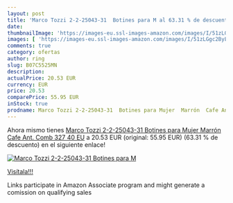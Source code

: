 ```yaml
---
layout: post
title: 'Marco Tozzi 2-2-25043-31  Botines para M al 63.31 % de descuento'
date: 
thumbnailImage: 'https://images-eu.ssl-images-amazon.com/images/I/51zLGgc2ByL._SL200_.jpg'
images: [ 'https://images-eu.ssl-images-amazon.com/images/I/51zLGgc2ByL._SL200_.jpg' ]
comments: true
category: ofertas
author: ring
slug: B07C5525MN
description:
actualPrice: 20.53 EUR
currency: EUR
price: 20.53
comparePrice: 55.95 EUR
inStock: true
prodname: Marco Tozzi 2-2-25043-31  Botines para Mujer  Marrón  Cafe Ant. Comb 327   40 EU
---
```


Ahora mismo tienes [Marco Tozzi 2-2-25043-31  Botines para Mujer  Marrón  Cafe Ant. Comb 327   40 EU](https://www.amazon.es/dp/B07C5525MN/?tag=tolees-21) a 20.53 EUR (original: 55.95 EUR) (63.31 %  de descuento) en el siguiente enlace!

[![Marco Tozzi 2-2-25043-31  Botines para M](https://images-eu.ssl-images-amazon.com/images/I/51zLGgc2ByL._SL200_.jpg)](https://www.amazon.es/dp/B07C5525MN/?tag=tolees-21)

[Visítala!!!](https://www.amazon.es/dp/B07C5525MN/?tag=tolees-21)

Links participate in Amazon Associate program and might generate a comission on qualifying sales
